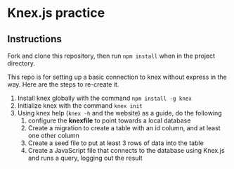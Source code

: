 # Knex.js practice

## Instructions

Fork and clone this repository, then run `npm install` when in the project directory.

This repo is for setting up a basic connection to knex without express in the way. Here are the steps to re-create it.

1. Install knex globally with the command `npm install -g knex`
1. Initialize knex with the command `knex init`
1. Using knex help (`knex -h` and the website) as a guide, do the following
    1. configure the __knexfile__ to point towards a local database
    1. Create a migration to create a table with an id column, and at least one other column
    1. Create a seed file to put at least 3 rows of data into the table
    1. Create a JavaScript file that connects to the database using Knex.js and runs a query, logging out the result
